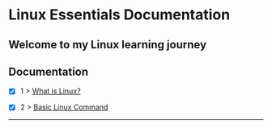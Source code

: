 # Linux Essentials Documentation

Welcome to my Linux learning journey
---

## Documentation

- [x] 1 > [ What is Linux? ](documentation/001.md)
- [x] 2 > [ Basic Linux Command ](Documentation/002/Readme.md)


---

